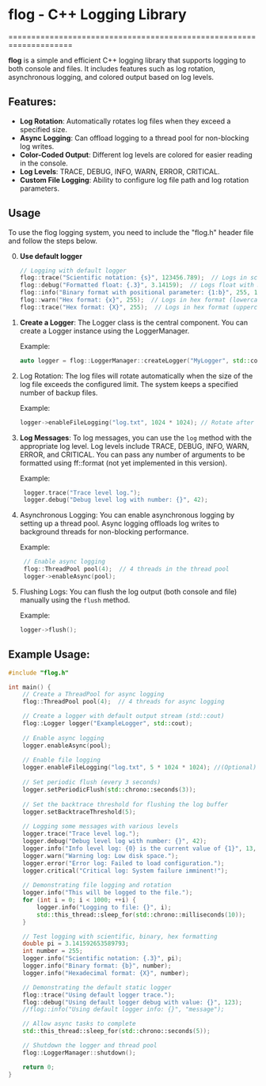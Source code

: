
# flog - C++ Logging Library
====================================================================

**flog** is a simple and efficient C++ logging library that supports logging to both console and files. 
It includes features such as log rotation, asynchronous logging, and colored output based on log levels.

Features:
---------
- **Log Rotation**: Automatically rotates log files when they exceed a specified size.
- **Async Logging**: Can offload logging to a thread pool for non-blocking log writes.
- **Color-Coded Output**: Different log levels are colored for easier reading in the console.
- **Log Levels**: TRACE, DEBUG, INFO, WARN, ERROR, CRITICAL.
- **Custom File Logging**: Ability to configure log file path and log rotation parameters.

Usage
-----
To use the flog logging system, you need to include the "flog.h" header file and follow the steps below.

0. **Use default logger**
    ```cpp
    // Logging with default logger
    flog::trace("Scientific notation: {s}", 123456.789);  // Logs in scientific notation
    flog::debug("Formatted float: {.3}", 3.14159);  // Logs float with 3 decimal places
    flog::info("Binary format with positional parameter: {1:b}", 255, 12);  // Logs in binary format
    flog::warn("Hex format: {x}", 255);  // Logs in hex format (lowercase)
    flog::trace("Hex format: {X}", 255);  // Logs in hex format (uppercase)
    ```

1. **Create a Logger**:
   The Logger class is the central component. You can create a Logger instance using the LoggerManager.

   Example:
   ```cpp
   auto logger = flog::LoggerManager::createLogger("MyLogger", std::cout);
   ```

2. Log Rotation:
   The log files will rotate automatically when the size of the log file exceeds the configured limit. The system keeps a specified number of backup files.

   Example:
   ```cpp
   logger->enableFileLogging("log.txt", 1024 * 1024); // Rotate after 1MB
   ```

3. **Log Messages**:
   To log messages, you can use the `log` method with the appropriate log level. Log levels include TRACE, DEBUG, INFO, WARN, ERROR, and CRITICAL. You can pass any number of arguments to be formatted using ff::format (not yet implemented in this version).

   Example:
   ```cpp
    logger.trace("Trace level log.");
    logger.debug("Debug level log with number: {}", 42);
   ```

4. Asynchronous Logging:
   You can enable asynchronous logging by setting up a thread pool. Async logging offloads log writes to background threads for non-blocking performance.

   Example:
   ```cpp
    // Enable async logging
    flog::ThreadPool pool(4);  // 4 threads in the thread pool
    logger->enableAsync(pool);
   ```

5. Flushing Logs:
   You can flush the log output (both console and file) manually using the `flush` method.

   Example:
   ```cpp
   logger->flush();
   ```

Example Usage:
--------------
```cpp
#include "flog.h"

int main() {
    // Create a ThreadPool for async logging
    flog::ThreadPool pool(4);  // 4 threads for async logging

    // Create a logger with default output stream (std::cout)
    flog::Logger logger("ExampleLogger", std::cout);
    
    // Enable async logging
    logger.enableAsync(pool);
    
    // Enable file logging
    logger.enableFileLogging("log.txt", 5 * 1024 * 1024); //(Optional) File rotating - 5MB
    
    // Set periodic flush (every 3 seconds)
    logger.setPeriodicFlush(std::chrono::seconds(3));
    
    // Set the backtrace threshold for flushing the log buffer
    logger.setBacktraceThreshold(5);
    
    // Logging some messages with various levels
    logger.trace("Trace level log.");
    logger.debug("Debug level log with number: {}", 42);
    logger.info("Info level log: {0} is the current value of {1}", 13, 10);
    logger.warn("Warning log: Low disk space.");
    logger.error("Error log: Failed to load configuration.");
    logger.critical("Critical log: System failure imminent!");
    
    // Demonstrating file logging and rotation
    logger.info("This will be logged to the file.");
    for (int i = 0; i < 1000; ++i) {
        logger.info("Logging to file: {}", i);
        std::this_thread::sleep_for(std::chrono::milliseconds(10));
    }

    // Test logging with scientific, binary, hex formatting
    double pi = 3.141592653589793;
    int number = 255;
    logger.info("Scientific notation: {.3}", pi);
    logger.info("Binary format: {b}", number);
    logger.info("Hexadecimal format: {X}", number);

    // Demonstrating the default static logger
    flog::trace("Using default logger trace.");
    flog::debug("Using default logger debug with value: {}", 123);
    //flog::info("Using default logger info: {}", "message");

    // Allow async tasks to complete
    std::this_thread::sleep_for(std::chrono::seconds(5));

    // Shutdown the logger and thread pool
    flog::LoggerManager::shutdown();

    return 0;
}
```
